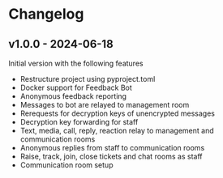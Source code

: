 # Changelog

## v1.0.0 - 2024-06-18

Initial version with the following features

* Restructure project using pyproject.toml
* Docker support for Feedback Bot
* Anonymous feedback reporting
* Messages to bot are relayed to management room
* Rerequests for decryption keys of unencrypted messages
* Decryption key forwarding for staff
* Text, media, call, reply, reaction relay to management and communication rooms
* Anonymous replies from staff to communication rooms
* Raise, track, join, close tickets and chat rooms as staff
* Communication room setup